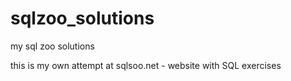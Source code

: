 # sqlzoo_solutions
my sql zoo solutions

this is my own attempt at sqlsoo.net - website with SQL exercises
